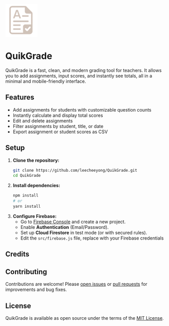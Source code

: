 <img src="/public/logo.png" width="100">

# QuikGrade

QuikGrade is a fast, clean, and modern grading tool for teachers. It allows you to add assignments, input scores, and instantly see totals, all in a minimal and mobile-friendly interface.

## Features

- Add assignments for students with customizable question counts
- Instantly calculate and display total scores
- Edit and delete assignments
- Filter assignments by student, title, or date
- Export assignment or student scores as CSV

## Setup
1. **Clone the repository:**
   ```bash
   git clone https://github.com/leecheeyong/QuikGrade.git
   cd QuikGrade
   ```
2. **Install dependencies:**
   ```bash
   npm install
   # or
   yarn install
   ```
3. **Configure Firebase:**
   - Go to [Firebase Console](https://console.firebase.google.com/) and create a new project.
   - Enable **Authentication** (Email/Password).
   - Set up **Cloud Firestore** in test mode (or with secured rules). 
   - Edit the `src/firebase.js` file, replace with your Firebase credentials

## Credits


## Contributing
Contributions are welcome! Please [open issues](https://github.com/leecheeyong/QuikGrade/issues) or [pull requests](https://github.com/leecheeyong/QuikGrade/pulls) for improvements and bug fixes.

## License

QuikGrade is available as open source under the terms of the [MIT License](https://github.com/leecheeyong/QuikGrade/blob/main/LICENSE).
